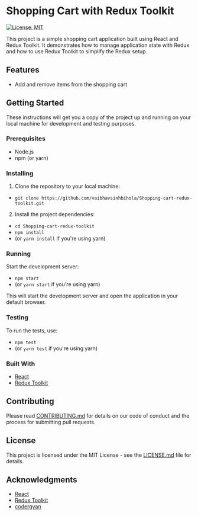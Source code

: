 # Shopping Cart with Redux Toolkit

[![License: MIT](https://img.shields.io/badge/License-MIT-yellow.svg)](https://opensource.org/licenses/MIT)

This project is a simple shopping cart application built using React and Redux Toolkit. It demonstrates how to manage application state with Redux and how to use Redux Toolkit to simplify the Redux setup.

## Features

- Add and remove items from the shopping cart

## Getting Started

These instructions will get you a copy of the project up and running on your local machine for development and testing purposes.

### Prerequisites

- Node.js
- npm (or yarn)

### Installing

1. Clone the repository to your local machine: 
- `git clone https://github.com/vaibhavsinhbihola/Shopping-cart-redux-toolkit.git`

2. Install the project dependencies:
- `cd Shopping-cart-redux-toolkit`
- `npm install`
- (or `yarn install` if you're using yarn)

### Running

Start the development server:

- `npm start`
- (or `yarn start` if you're using yarn)

This will start the development server and open the application in your default browser.

### Testing

To run the tests, use:

- `npm test`
- (or `yarn test` if you're using yarn)

### Built With

- [React](https://reactjs.org/)
- [Redux Toolkit](https://redux-toolkit.js.org/)

## Contributing

Please read [CONTRIBUTING.md](CONTRIBUTING.md) for details on our code of conduct and the process for submitting pull requests.

## License

This project is licensed under the MIT License - see the [LICENSE.md](LICENSE.md) file for details.

## Acknowledgments

- [React](https://reactjs.org/)
- [Redux Toolkit](https://redux-toolkit.js.org/)
- [codergyan](https://youtu.be/XwGNhppX4as)
